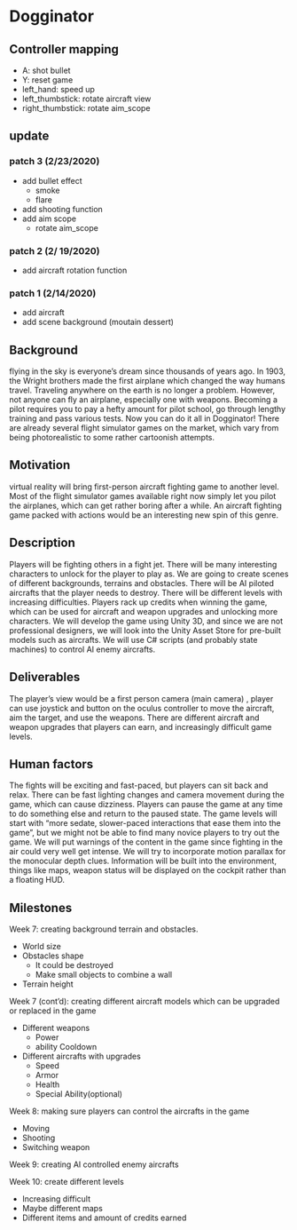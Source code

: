 # Dogginator 


## Controller mapping
  - A:                  shot bullet
  - Y:                  reset game
  - left_hand:          speed up
  - left_thumbstick:    rotate aircraft view
  - right_thumbstick:   rotate aim_scope

## update 
### patch 3 (2/23/2020)
  - add bullet effect
    - smoke
    - flare
  - add shooting function
  - add aim scope
    - rotate aim_scope
 
### patch 2 (2/ 19/2020)
  - add aircraft rotation function
 
### patch 1 (2/14/2020)
  - add aircraft
  - add scene background (moutain dessert)
  

## Background 
flying in the sky is everyone’s dream since thousands of years ago. In 1903, the Wright brothers made the first airplane which changed the way humans travel. Traveling anywhere on the earth is no longer a problem. 
However, not anyone can fly an airplane, especially one with weapons. Becoming a pilot requires you to pay a hefty amount for pilot school, go through lengthy training and pass various tests. Now you can do it all in Dogginator!
There are already several flight simulator games on the market, which vary from being photorealistic to some rather cartoonish attempts.

## Motivation
virtual reality will bring first-person aircraft fighting game to another level. Most of the flight simulator games available right now simply let you pilot the airplanes, which can get rather boring after a while. An aircraft fighting game packed with actions would be an interesting new spin of this genre. 

## Description
Players will be fighting others in a fight jet. There will be many interesting characters to unlock for the player to play as. We are going to create scenes of different backgrounds, terrains and obstacles. There will be AI piloted aircrafts that the player needs to destroy. There will be different levels with increasing difficulties. Players rack up credits when winning the game, which can be used for aircraft and weapon upgrades and unlocking more characters. 
We will develop the game using Unity 3D, and since we are not professional designers, we will look into the Unity Asset Store for pre-built models such as aircrafts. We will use C# scripts (and probably state machines) to control AI enemy aircrafts.

## Deliverables
The player’s view would be a first person camera (main camera) , player can use joystick and button on the oculus controller to move the aircraft, aim the target, and use the weapons. There are different aircraft and weapon upgrades that players can earn, and increasingly difficult game levels. 

## Human factors
The fights will be exciting and fast-paced, but players can sit back and relax. There can be fast lighting changes and camera movement during the game, which can cause dizziness. 
Players can pause the game at any time to do something else and return to the paused state. The game levels will start with “more sedate, slower-paced interactions that ease them into the game”, but we might not be able to find many novice players to try out the game. We will put warnings of the content in the game since fighting in the air could very well get intense. 
We will try to incorporate motion parallax for the monocular depth clues. Information will be built into the environment, things like maps, weapon status will be displayed on the cockpit rather than a floating HUD.

## Milestones
Week 7: creating background terrain and obstacles.
  - World size
  - Obstacles shape
    - It could be destroyed
    - Make small objects to combine a wall
  - Terrain height

Week 7 (cont’d): creating different aircraft models which can be upgraded or replaced in the game
  - Different weapons
    - Power
    - ability Cooldown
  - Different aircrafts with upgrades
    - Speed
    - Armor 
    - Health
    - Special Ability(optional)

Week 8: making sure players can control the aircrafts in the game
  - Moving
  - Shooting
  - Switching weapon

Week 9: creating AI controlled enemy aircrafts

Week 10: create different levels
  - Increasing difficult
  - Maybe different maps
  - Different items and amount of credits earned
